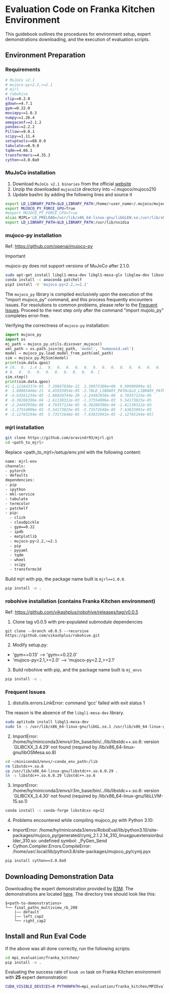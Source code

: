 # Evaluation Code on Franka Kitchen Environment
This guidebook outlines the procedures for environment setup, expert demonstrations downloading, and the execution of evaluation scripts.
## Environment Preparation
### Requirements
```bash
# MuJoCo v2.1
# mujoco-py<2.2,>=2.1
# mjrl
# robohive
clip==0.2.0
gdown==4.7.1
gym==0.22.0
moviepy==1.0.3
numpy==1.26.4
omegaconf==2.1.2
pandas==2.2.2
Pillow==9.0.1
scipy==1.11.4
setuptools==68.0.0
tabulate==0.9.0
tqdm==4.66.1
transformers==4.35.2
cython==3.0.0a9
```

### MuJoCo installation

1. Download `MuJoCo v2.1 binaries` from the official [website](https://mujoco.org/)
2. Unzip the downloaded `mujoco210` directory into ~/.mujoco/mujoco210
3. Update bashrc by adding the following lines and source it

```bash
export LD_LIBRARY_PATH=$LD_LIBRARY_PATH:/home/<user_name>/.mujoco/mujoco210/bin
export MUJOCO_PY_FORCE_GPU=True
#export MUJOCO_PY_FORCE_CPU=True
alias MJPL='LD_PRELOAD=/usr/lib/x86_64-linux-gnu/libGLEW.so:/usr/lib/x86_64-linux-gnu/libGL.so'
export LD_LIBRARY_PATH=$LD_LIBRARY_PATH:/usr/lib/nvidia
```

### mujoco-py installation
Ref: https://github.com/openai/mujoco-py
> [!IMPORTANT]
> mujoco-py does not support versions of MuJoCo after 2.1.0.
```bash
sudo apt-get install libgl1-mesa-dev libgl1-mesa-glx libglew-dev libosmesa6-dev
conda install -c anaconda patchelf
pip3 install -U 'mujoco-py<2.2,>=2.1'
```

The `mujoco_py` library is compiled exclusively upon the execution of the "import mujoco_py" command, and this process frequently encounters issues. For resolutions to common problems, please refer to the [Frequent Issues](#Frequent_Issues). Proceed to the next step only after the command "import mujolo_py" completes error-free.

Verifying the correctness of `mujoco-py` installation:
```python
import mujoco_py
import os
mj_path = mujoco_py.utils.discover_mujoco()
xml_path = os.path.join(mj_path, 'model', 'humanoid.xml')
model = mujoco_py.load_model_from_path(xml_path)
sim = mujoco_py.MjSim(model)
print(sim.data.qpos)
# [0.  0.  1.4 1.  0.  0.  0.  0.  0.  0.  0.  0.  0.  0.  0.  0.  0.  0.
# 0.  0.  0.  0.  0.  0.  0.  0.  0.  0. ]
sim.step()
print(sim.data.qpos)
#[-1.12164337e-05  7.29847036e-22  1.39975300e+00  9.99999999e-01
#  1.80085466e-21  4.45933954e-05 -2.70LD_LIBRARY_PATH=$LD_LIBRARY_PATH:/home/opendrivelab/.mujoco/mujoco210/bin143345e-20  1.30126513e-19
# -4.63561234e-05 -1.88020744e-20 -2.24492958e-06  4.79357124e-05
# -6.38208396e-04 -1.61130312e-03 -1.37554006e-03  5.54173825e-05
# -2.24492958e-06  4.79357124e-05 -6.38208396e-04 -1.61130312e-03
# -1.37554006e-03 -5.54173825e-05 -5.73572648e-05  7.63833991e-05
# -2.12765194e-05  5.73572648e-05 -7.63833991e-05 -2.12765194e-05]
```

### mjrl installation
```bash
git clone https://github.com/aravindr93/mjrl.git
cd <path_to_mjrl>
```
Replace <path_to_mjrl>/setup/env.yml with the following content:
```bash
name: mjrl-env
channels:
- pytorch
- defaults
dependencies:
- pip
- ipython
- mkl-service
- tabulate
- termcolor
- patchelf
- pip:
  - click
  - cloudpickle
  - gym==0.22
  - ipdb
  - matplotlib
  - mujoco-py<2.2,>=2.1
  - pip
  - pyyaml
  - tqdm
  - wheel
  - scipy
  - transforms3d
```
Build mjrl with pip, the package name built is `mjrl==1.0.0`.
```bash
pip install -e .
```

### robohive installation (contains Franka Kitchen environment)
Ref: https://github.com/vikashplus/robohive/releases/tag/v0.0.5
1. Clone tag v0.0.5 with pre-populated submodule dependencies
```
git clone --branch v0.0.5 --recursive https://github.com/vikashplus/robohive.git
```
2. Modify setup.py:
+ 'gym==0.13' --> 'gym==0.22.0'
+ 'mujoco-py<2.1,>=2.0' --> 'mujoco-py<2.2,>=2.1'
3. Build robohive with pip, and the package name built is `mj_envs`
```bash
pip install -e .
```
### Frequent Issues <a name="frequent_issues"></a>
1. distutils.errors.LinkError: command ‘gcc’ failed with exit status 1

The reason is the absence of the `libgl1-mesa-dev` library.

```bash
sudo aptitude install libgl1-mesa-dev
sudo ln -s /usr/lib/x86_64-linux-gnu/libGL.so.1 /usr/lib/x86_64-linux-gnu/libGL.so
```

2. ImportError: /home/hy/miniconda3/envs/r3m_base/bin/../lib/libstdc++.so.6: version `GLIBCXX_3.4.29' not found (required by /lib/x86_64-linux-gnu/libOSMesa.so.8)

```bash
cd ~/miniconda3/envs/<conda_env_path>/lib
rm libstdc++.so.6
cp /usr/lib/x86_64-linux-gnu/libstdc++.so.6.0.29 .
ln -s libstdc++.so.6.0.29 libstdc++.so.6
```

3. ImportError: /home/hy/miniconda3/envs/r3m_base/bin/../lib/libstdc++.so.6: version `GLIBCXX_3.4.30' not found (required by /lib/x86_64-linux-gnu/libLLVM-15.so.1)
```bash
conda install -c conda-forge libstdcxx-ng=12
```

4. Problems encountered while compiling mujoco_py with Python 3.10:
+ ImportError: /home/hy/miniconda3/envs/RoboEval/lib/python3.10/site-packages/mujoco_py/generated/cymj_2.1.2.14_310_linuxgpuextensionbuilder_310.so: undefined symbol: _PyGen_Send
+ Cython.Compiler.Errors.CompileError: /home/usr/.local/lib/python3.8/site-packages/mujoco_py/cymj.pyx
```bash
pip install cython==3.0.0a9
```

## Downloading Demonstration Data

Downloading the expert demonstration provided by [R3M](https://github.com/facebookresearch/r3m/tree/eval/evaluation). The demonstrations are located [here](https://drive.google.com/drive/folders/108VW5t5JV8uNtkWvfZxEvY2P2QkC_tsf?usp=sharing). The directory tree should look like this: 
```
$<path-to-demonstrations>
└── final_paths_multiview_rb_200
    |—— default  
    |—— left_cap2  
    └── right_cap2
```

## Install and Run Eval Code

If the above was all done correctly, run the following scripts:
```bash
cd mpi_evaluation/franka_kitchen/
pip install -e .
```
Evaluating the success rate of `knob on` task on Franka Kitchen environment with **25** expert demonstration:
```bash
CUDA_VISIBLE_DEVICES=0 PYTHONPATH=mpi_evaluation/franka_kitchen/MPIEval/core python mpi_evaluation/franka_kitchen/MPIEval/core/hydra_launcher.py hydra/launcher=local hydra/output=local env="kitchen_knob1_on-v3" camera="left_cap2" pixel_based=true embedding=ViT-Small num_demos=25 env_kwargs.load_path=mpi-small bc_kwargs.finetune=false job_name=mpi-small seed=125 proprio=9
```